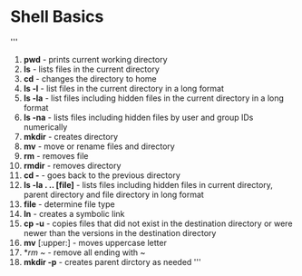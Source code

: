 # Shell Basics
'''
1. **pwd** - prints current working directory
2. **ls** - lists files in the current directory
3. **cd** - changes the directory to home
4. **ls -l** - list files in the current directory in a long format
5. **ls -la** - list files including hidden files in the current directory in a long format
6. **ls -na** - lists files including hidden files by user and group IDs numerically
7. **mkdir** - creates directory
8. **mv** - move or rename files and directory
9. **rm** - removes file
10. **rmdir** - removes directory
11. **cd -** - goes back to the previous directory
12. **ls -la . .. [file]** - lists files including hidden files in current directory, parent directory and file directory in long format 
13. **file** - determine file type
14. **ln** - creates a symbolic link
15. **cp -u** - copies files that did not exist in the destination directory or were newer than the versions in the destination directory
16. **mv** [:upper:] - moves uppercase letter
17. **rm *~** - remove all ending with ~
18. **mkdir -p** - creates parent dirctory as needed
 '''
